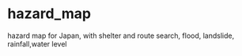 hazard_map
==========

hazard map for Japan, with shelter and route search, flood, landslide, rainfall,water level
